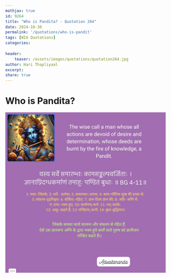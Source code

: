```yaml
---
mathjax: true
id: 9264
title: "Who is Pandita? - Quotation 264"
date: 2024-10-30
permalink: '/quotations/who-is-pandit'
tags: [WIA Quotations] 
categories: 

header:
    teaser: /assets/images/quotations/quotation264.jpg
author: Hari Thapliyaal 
excerpt:
share: true 
---
```


# Who is Pandita?

![Who is Pandita?](/assets/images/quotations/quotation264.jpg)
